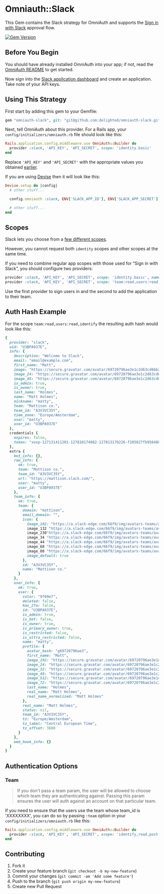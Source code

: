 # Omniauth::Slack

This Gem contains the Slack strategy for OmniAuth and supports the
[Sign in with Slack](https://api.slack.com/docs/sign-in-with-slack) approval flow.

[![Gem Version](https://badge.fury.io/rb/omniauth-slack.svg)](http://badge.fury.io/rb/omniauth-slack)


## Before You Begin

You should have already installed OmniAuth into your app; if not, read the [OmniAuth README](https://github.com/intridea/omniauth) to get started.

Now sign into the [Slack application dashboard](https://api.slack.com/applications) and create an application. Take note of your API keys.


## Using This Strategy

First start by adding this gem to your Gemfile:

```ruby
gem "omniauth-slack", git: "git@github.com:delighted/omniauth-slack.git"
```

Next, tell OmniAuth about this provider. For a Rails app, your `config/initializers/omniauth.rb` file should look like this:

```ruby
Rails.application.config.middleware.use OmniAuth::Builder do
  provider :slack, 'API_KEY', 'API_SECRET', scope: 'identity.basic'
end
```

Replace `'API_KEY'` and `'API_SECRET'` with the appropriate values you obtained [earlier](https://api.slack.com/applications).

If you are using [Devise](https://github.com/plataformatec/devise) then it will look like this:

```ruby
Devise.setup do |config|
  # other stuff...

  config.omniauth :slack, ENV['SLACK_APP_ID'], ENV['SLACK_APP_SECRET'], scope: 'identity.basic'

  # other stuff...
end
```


## Scopes
Slack lets you choose from a [few different scopes](https://api.slack.com/docs/oauth-scopes#scopes).

However, you cannot request both `identity` scopes and other scopes at the same time.

If you need to combine regular app scopes with those used for “Sign in with Slack”, you should
configure two providers:

```ruby
provider :slack, 'API_KEY', 'API_SECRET', scope: 'identity.basic', name: :sign_in_with_slack
provider :slack, 'API_KEY', 'API_SECRET', scope: 'team:read,users:read,identify,bot'
```

Use the first provider to sign users in and the second to add the application to their team.


## Auth Hash Example

For the scope `team:read,users:read,identify` the resulting auth hash would look like this:

```ruby
{
  provider: "slack",
  uid: "U3BPA937E",
  info: {
    description: "Welcome to Slack",
    email: "email@example.com",
    first_name: "Matt",
    image: "https://secure.gravatar.com/avatar/69720796ae3e1c2d63cd66b2d53571a5.jpg?s=192&d=https%3A%2F%2Fa.slack-edge.com%2F7fa9%2Fimg%2Favatars%2Fava_0013-192.png",
    image_24: "https://secure.gravatar.com/avatar/69720796ae3e1c2d63cd66b2d53571a5.jpg?s=192&d=https%3A%2F%2Fa.slack-edge.com%2F7fa9%2Fimg%2Favatars%2Fava_0013-24.png",
    image_48: "https://secure.gravatar.com/avatar/69720796ae3e1c2d63cd66b2d53571a5.jpg?s=192&d=https%3A%2F%2Fa.slack-edge.com%2F7fa9%2Fimg%2Favatars%2Fava_0013-48.png",
    is_admin: true,
    is_owner: true,
    last_name: "Holmes",
    name: "Matt Holmes",
    nickname: "matty",
    team: "Mattison co.",
    team_id: "A3V3VC35Y",
    time_zone: "Europe/Amsterdam",
    user: "matty",
    user_id: "U3BPA937E"
  },
  credentials {
    expires: false,
    token: "xoxp-127131411201-127810174082-127813170226-f205827fb956488602bef2068471d7a5",
  },
  extra {
    bot_info: {},
    raw_info: {
      ok: true,
      team: "Mattison co.",
      team_id: "A3V3VC35Y",
      url: "https://mattison.slack.com/",
      user: "matty",
      user_id: "U3BPA937E"
    },
    team_info: {
      ok: true,
      team: {
        domain: "mattison",
        email_domain: "",
        icon: {
          image_102: "https://a.slack-edge.com/66f9/img/avatars-teams/ava_0018-102.png",
          image_132 "https://a.slack-edge.com/66f9/img/avatars-teams/ava_0018-132ng",
          image_230"https://a.slack-edge.com/66f9/img/avatars-teams/ava_0018-230ng",
          image_34 "https://a.slack-edge.com/66f9/img/avatars-teams/ava_0018-34png",
          image_44 "https://a.slack-edge.com/66f9/img/avatars-teams/ava_0018-44png",
          image_68 "https://a.slack-edge.com/66f9/img/avatars-teams/ava_0018-68png",
          image_88 "https://a.slack-edge.com/66f9/img/avatars-teams/ava_0018-88png",
          image_default: true
        },
        id: "A3V3VC35Y",
        name: "Mattison co."
      }
    },
    user_info: {
      ok: true,
      user: {
        color: "9f69e7",
        deleted: false,
        has_2fa: false,
        id: "U3BPA937E",
        is_admin: true,
        is_bot: false,
        is_owner: true,
        is_primary_owner: true,
        is_restricted: false,
        is_ultra_restricted: false,
        name: "matty",
        profile: {
          avatar_hash: "g69720796ae3",
          first_name: "Matt",
          image_192: "https://secure.gravatar.com/avatar/69720796ae3e1c2d63cd66b2d53571a5.jpg?s=192&d=https%3A%2F%2Fa.slack-edge.com%2F7fa9%2Fimg%2Favatars%2Fava_0013-192.png",
          image_24: "https://secure.gravatar.com/avatar/69720796ae3e1c2d63cd66b2d53571a5.jpg?s=192&d=https%3A%2F%2Fa.slack-edge.com%2F7fa9%2Fimg%2Favatars%2Fava_0013-24.png",
          image_32: "https://secure.gravatar.com/avatar/69720796ae3e1c2d63cd66b2d53571a5.jpg?s=192&d=https%3A%2F%2Fa.slack-edge.com%2F7fa9%2Fimg%2Favatars%2Fava_0013-32.png",
          image_48: "https://secure.gravatar.com/avatar/69720796ae3e1c2d63cd66b2d53571a5.jpg?s=192&d=https%3A%2F%2Fa.slack-edge.com%2F7fa9%2Fimg%2Favatars%2Fava_0013-48.png",
          image_512: "https://secure.gravatar.com/avatar/69720796ae3e1c2d63cd66b2d53571a5.jpg?s=192&d=https%3A%2F%2Fa.slack-edge.com%2F7fa9%2Fimg%2Favatars%2Fava_0013-512.png",
          image_72: "https://secure.gravatar.com/avatar/69720796ae3e1c2d63cd66b2d53571a5.jpg?s=192&d=https%3A%2F%2Fa.slack-edge.com%2F7fa9%2Fimg%2Favatars%2Fava_0013-72.png",
          last_name: "Holmes",
          real_name: "Matt Holmes",
          real_name_normalized: "Matt Holmes"
        },
        real_name: "Matt Holmes",
        status: nil,
        team_id: "A3V3VC35Y",
        tz: "Europe/Amsterdam",
        tz_label: "Central European Time",
        tz_offset: 3600
      }
    },
    web_hook_info: {}
  }
}
```


## Authentication Options

### Team

> If you don't pass a team param, the user will be allowed to choose which team they are authenticating against. Passing this param ensures the user will auth against an account on that particular team.

If you need to ensure that the users use the team whose team_id is 'XXXXXXXX', you can do so by passing `:team` option in your `config/initializers/omniauth.rb` like this:

```ruby
Rails.application.config.middleware.use OmniAuth::Builder do
  provider :slack, 'API_KEY', 'API_SECRET', scope: 'identify,read,post', team: 'XXXXXXXX'
end
```


## Contributing

1. Fork it
2. Create your feature branch (`git checkout -b my-new-feature`)
3. Commit your changes (`git commit -am 'Add some feature'`)
4. Push to the branch (`git push origin my-new-feature`)
5. Create new Pull Request
